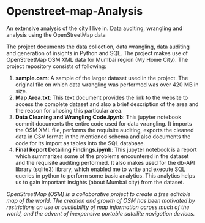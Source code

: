 # Openstreet-map-Analysis
An extensive analysis of the city I live in. Data auditing, wrangling and analysis using the OpenStreetMap data

The project documents the data collection, data wrangling, data auditing and generation of insights in Python and SQL. The project makes use of OpenStreetMap OSM XML data for Mumbai region (My Home City). The project repository consists of following:
1. **sample.osm**: A sample of the larger dataset used in the project. The original file on which data wrangling was performed was over 420 MB in size.
2. **Map Area.txt**: This text document provides the link to the website to access the complete dataset and also a brief description of the area and the reason for chosing this particular area.
3. **Data Cleaning and Wrangling Code.ipynb**: This jupyter notebook commit documents the entire code used for data wrangling. It imports the OSM XML file, performs the requisite auditing, exports the cleaned data in CSV format in the mentioned schema and also documents the code for its import as tables into the SQL database.
4. **Final Report Detailing Findings.ipynb**: This jupyter notebook is a report which summarizes some of the problems encountered in the dataset and the requisite auditing performed. It also makes used for the db-API library (sqlite3) library, which enabled me to write and execute SQL queries in python to perform some basic analytics. This analytics helps us to gain important insights (about Mumbai city) from the dataset.

*OpenStreetMap (OSM) is a collaborative project to create a free editable map of the world. The creation and growth of OSM has been motivated by restrictions on use or availability of map information across much of the world, and the advent of inexpensive portable satellite navigation devices.*
